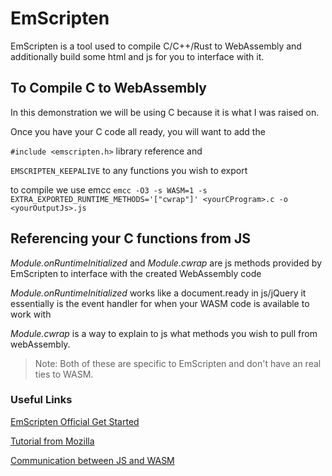 # EmScripten

EmScripten is a tool used to compile C/C++/Rust to WebAssembly and additionally build some html and js for you to interface with it. 


## To Compile C to WebAssembly

In this demonstration we will be using C because it is what I was raised on. 

Once you have your C code all ready, you will want to add the 

  `#include <emscripten.h>` library reference and 

  `EMSCRIPTEN_KEEPALIVE` to any functions you wish to export
  
to compile we use emcc
`emcc -O3 -s WASM=1 -s EXTRA_EXPORTED_RUNTIME_METHODS='["cwrap"]' <yourCProgram>.c -o <yourOutputJs>.js`
  

## Referencing your C functions from JS

*Module.onRuntimeInitialized* and *Module.cwrap* are js methods provided by EmScripten to interface with the created WebAssembly code 

*Module.onRuntimeInitialized* works like a document.ready in js/jQuery it essentially is the event handler for when your WASM code is available to work with

*Module.cwrap* is a way to explain to js what methods you wish to pull from webAssembly.

> Note: Both of these are specific to EmScripten and don't have an real ties to WASM.




### Useful Links

[EmScripten Official Get Started](https://emscripten.org/docs/getting_started/downloads.html)

[Tutorial from Mozilla](https://developer.mozilla.org/en-US/docs/WebAssembly/C_to_wasm)

[Communication between JS and WASM](https://developer.mozilla.org/en-US/docs/Web/JavaScript/Reference/Global_Objects/WebAssembly)


